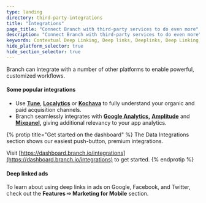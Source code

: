 ```yaml
---
type: landing
directory: third-party-integrations
title: "Integrations"
page_title: "Connect Branch with third-party services to do even more"
description: "Connect Branch with third-party services to do even more"
keywords: Contextual Deep Linking, Deep links, Deeplinks, Deep Linking, Deeplinking, Deferred Deep Linking, Deferred Deeplinking, Google App Indexing, Google App Invites, Apple Universal Links, Android App Links, Apple Spotlight Search, Facebook App Links, AppLinks, Deepviews, Deep views, Dashboard, iOS9
hide_platform_selector: true
hide_section_selector: true
---
```


Branch can integrate with a number of other platforms to enable powerful, customized workflows.

#### Some popular integrations
- Use **[Tune](tune)**, **[Localytics](localytics)** or **[Kochava](kochava)** to fully understand your organic and paid acquisition channels.
- Branch seamlessly integrates with **[Google Analytics](google-analytics),** **[Amplitude](amplitude)** and **[Mixpanel](mixpanel),** giving additional relevancy to your app analytics.

{% protip title="Get started on the dashboard" %}
The Data Integrations section shows our easiest push-button, premium integrations. 

Visit [https://dashboard.branch.io/integrations](https://dashboard.branch.io/integrations) to get started.
{% endprotip %}

#### Deep linked ads

To learn about using deep links in ads on Google, Facebook, and Twitter, check out the **Features ⇨ Marketing for Mobile** section.